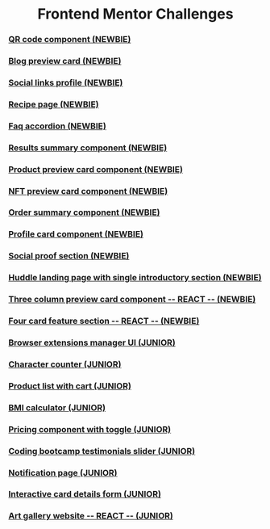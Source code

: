 <h1 align="center"> Frontend Mentor Challenges </h1>

### [QR code component (NEWBIE)](https://github.com/UPinar/frontend_mentor/tree/main/qr-code-component)

### [Blog preview card (NEWBIE)](https://github.com/UPinar/frontend_mentor/tree/main/blog-preview-card)

### [Social links profile (NEWBIE)](https://github.com/UPinar/frontend_mentor/tree/main/social-links-profile)

### [Recipe page (NEWBIE)](https://github.com/UPinar/frontend_mentor/tree/main/recipe-page)

### [Faq accordion (NEWBIE)](https://github.com/UPinar/frontend_mentor/tree/main/faq-accordion)

### [Results summary component (NEWBIE)](https://github.com/UPinar/frontend_mentor/tree/main/results-summary-component)

### [Product preview card component (NEWBIE)](https://github.com/UPinar/frontend_mentor/tree/main/product-preview-card-component)

### [NFT preview card component (NEWBIE)](https://github.com/UPinar/frontend_mentor/tree/main/nft-preview-card-component)

### [Order summary component (NEWBIE)](https://github.com/UPinar/frontend_mentor/tree/main/order-summary-component)

### [Profile card component (NEWBIE)](https://github.com/UPinar/frontend_mentor/tree/main/profile-card-component)

### [Social proof section (NEWBIE)](https://github.com/UPinar/frontend_mentor/tree/main/social-proof-section)

### [Huddle landing page with single introductory section (NEWBIE)](https://github.com/UPinar/frontend_mentor/tree/main/huddle-landing-page-with-single-introductory-section)

### [Three column preview card component -- REACT -- (NEWBIE)](https://github.com/UPinar/frontend_mentor/tree/main/three-column-preview-card-component)

### [Four card feature section -- REACT -- (NEWBIE)](https://github.com/UPinar/frontend_mentor/tree/main/four-card-feature-section)

### [Browser extensions manager UI (JUNIOR)](https://github.com/UPinar/frontend_mentor/tree/main/browser-extensions-manager-ui)

### [Character counter (JUNIOR)](https://github.com/UPinar/frontend_mentor/tree/main/character-counter)

### [Product list with cart (JUNIOR)](https://github.com/UPinar/frontend_mentor/tree/main/product-list-with-cart)

### [BMI calculator (JUNIOR)](https://github.com/UPinar/frontend_mentor/tree/main/bmi-calculator)

### [Pricing component with toggle (JUNIOR)](https://github.com/UPinar/frontend_mentor/tree/main/pricing-component-with-toggle)

### [Coding bootcamp testimonials slider (JUNIOR)](https://github.com/UPinar/frontend_mentor/tree/main/coding-bootcamp-testimonials-slider)

### [Notification page (JUNIOR)](https://github.com/UPinar/frontend_mentor/tree/main/notification-page)

### [Interactive card details form (JUNIOR)](https://github.com/UPinar/frontend_mentor/tree/main/interactive-card-details-form)

### [Art gallery website -- REACT -- (JUNIOR)](https://github.com/UPinar/frontend_mentor/tree/main/art-gallery-website)
